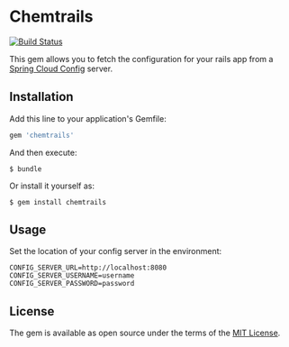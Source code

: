 # Chemtrails

[![Build Status](https://travis-ci.com/pivotal/chemtrails.svg?token=GqmN5yv6TyjxnxsoFgEG&branch=master)](https://travis-ci.com/pivotal/chemtrails)

This gem allows you to fetch the configuration for your rails app from a [Spring Cloud Config](http://cloud.spring.io/spring-cloud-config) server. 

## Installation

Add this line to your application's Gemfile:

```ruby
gem 'chemtrails'
```

And then execute:

    $ bundle

Or install it yourself as:

    $ gem install chemtrails

## Usage

Set the location of your config server in the environment:

```
CONFIG_SERVER_URL=http://localhost:8080
CONFIG_SERVER_USERNAME=username
CONFIG_SERVER_PASSWORD=password
```

## License

The gem is available as open source under the terms of the [MIT License](http://opensource.org/licenses/MIT).
